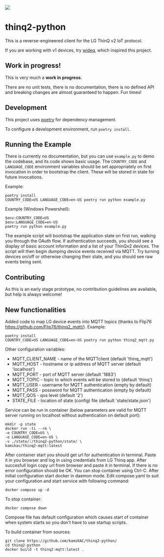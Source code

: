 ![](https://github.com/kamiKAC/thinq2-python/workflows/build/badge.svg)
# thinq2-python

This is a reverse-engineered client for the LG ThinQ v2 IoT protocol. 

If you are working with v1 devices, try [wideq](https://github.com/sampsyo/wideq),
which inspired this project.

## Work in progress!

This is very much a **work in progress**.

There are no unit tests, there is no documentation, there is no defined API and
breaking changes are almost guaranteed to happen. Fun times!

## Development

This project uses [poetry](https://python-poetry.org/) for dependency management.

To configure a development environment, run `poetry install`.

## Running the Example

There is currently no documentation, but you can use `example.py` to demo the
codebase, and its code shows basic usage. The `COUNTRY_CODE` and `LANGUAGE_CODE`
environment variables should be set appropriately on first invocation in order
to bootstrap the client. These will be stored in state for future invocations.

Example:

    poetry install
    COUNTRY_CODE=US LANGUAGE_CODE=en-US poetry run python example.py

Example (Windows Powershell):

    $env:COUNTRY_CODE=US
    $env:LANGUAGE_CODE=en-US
    poetry run python example.py

The example script will bootstrap the application state on first run, walking
you through the OAuth flow. If authentication succeeds, you should see a
display of basic account information and a list of your ThinQv2 devices. The
script will then begin dumping device events received via MQTT. Try turning
devices on/off or otherwise changing their state, and you should see raw events
being sent.


## Contributing

As this is an early stage prototype, no contribution guidelines are available,
but help is always welcome!

## New functionalities

Added code to map LG device events into MQTT topics (thanks to Flip76 https://github.com/Flip76/thinq2_mqtt/).
Example:

    poetry install
    COUNTRY_CODE=US LANGUAGE_CODE=en-US poetry run python thinq2_mqtt.py
    
Other configuration variables:
<ul>
<li>MQTT_CLIENT_NAME - name of the MQTTclient (default 'thinq_mqtt')
<li>MQTT_HOST - hostname or ip address of MQTT server (default 'localhost')
<li>MQTT_PORT - port of MQTT server (default '1883')
<li>MQTT_TOPIC - topic to which events will be stored to (default 'thinq')
<li>MQTT_USER - username for MQTT authentication (empty by default)
<li>MQTT_PASS - possword for MQTT authentication (empty by default)
<li>MQTT_QOS - qos level (default '2')
<li>STATE_FILE - location of state (config) file (default 'state/state.json')
</ul>
    
Service can be run in container (below parameters are valid for MQTT server running on localhost without authentication on default port):

    mkdir -p state
    docker run -ti --rm \
    -e COUNTRY_CODE=US \
    -e LANGUAGE_CODE=en-US \
    -v ./state/:/thinq2-python/state/ \
    kamikac/thinq2-mqtt:latest

After container start you should get url for authentication in terminal. Paste it in you browser and log in using credentials from LG Thinq app. After succesfull login copy url from browser and paste it in terminal. If there is no error configuration should be OK. You can stop container using Ctrl-C.
After initial configuration start docker in daemon mode. Edit compose.yaml to suit your configuration and start service with following command:

    docker compose up -d

To stop container:

    docker compose down

Compose file has default configuration which causes start of container when system starts so you don't have to use startup scripts.


To build container from sources:

    git clone https://github.com/kamiKAC/thinq2-python/
    cd thinq2-python
    docker build -t thinq2-mqtt:latest .

